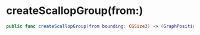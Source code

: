 # createScallopGroup(from:​)

``` swift
public func createScallopGroup(from bounding:​ CGSize3) -> (GraphPositions, [Edge<ScallopParts>])
```
